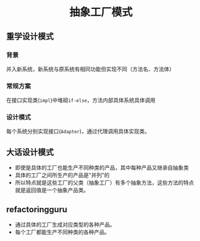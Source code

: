 <h1 align="center">
    抽象工厂模式
</h1>

## 重学设计模式
### 背景

并入新系统，新系统与原系统有相同功能但实现不同（方法名、方法体）

### 常规方案

在接口实现类(`impl`)中堆砌`if-else`，方法内部具体系统具体调用

### 设计模式

每个系统分别实现接口(`Adapter`)，通过代理调用具体实现类。

## 大话设计模式
- 即使是具体的工厂也能生产不同种类的产品，其中每种产品又继承自抽象类
- 具体的工厂之间所生产的产品是"并列"的
- 所以特点就是这些工厂的父类（抽象工厂）有多个抽象方法，这些方法的特点就是返回值是一个抽象产品类。

## refactoringguru
- 通过具体的工厂生成对应类型的各种产品。
- 每个工厂都能生产不同种类的各种产品。